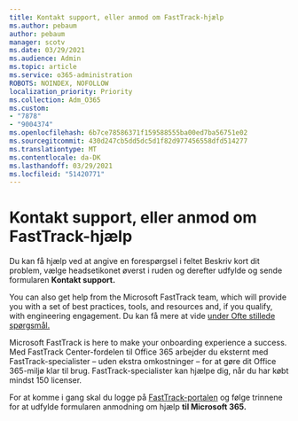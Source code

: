 ```yaml
---
title: Kontakt support, eller anmod om FastTrack-hjælp
ms.author: pebaum
author: pebaum
manager: scotv
ms.date: 03/29/2021
ms.audience: Admin
ms.topic: article
ms.service: o365-administration
ROBOTS: NOINDEX, NOFOLLOW
localization_priority: Priority
ms.collection: Adm_O365
ms.custom:
- "7878"
- "9004374"
ms.openlocfilehash: 6b7ce78586371f159588555ba00ed7ba56751e02
ms.sourcegitcommit: 430d247cb5dd5dc5d1f82d977456558dfd514277
ms.translationtype: MT
ms.contentlocale: da-DK
ms.lasthandoff: 03/29/2021
ms.locfileid: "51420771"
---
```

# <a name="contact-support-or-request-fasttrack-assistance"></a>Kontakt support, eller anmod om FastTrack-hjælp

Du kan få hjælp ved  at angive en forespørgsel i feltet Beskriv kort dit problem, vælge headsetikonet øverst i ruden og derefter udfylde og sende formularen **Kontakt support.**

You can also get help from the ‎Microsoft‎ FastTrack team, which will provide you with a set of best practices, tools, and resources and, if you qualify, with engineering engagement. Du kan få mere at vide [under Ofte stillede spørgsmål.](https://go.microsoft.com/fwlink/?linkid=2132666)

‎Microsoft‎ FastTrack is here to make your onboarding experience a success. Med FastTrack Center-fordelen til Office 365 arbejder du eksternt med FastTrack-specialister – uden ekstra omkostninger – for at gøre dit Office 365-miljø klar til brug. FastTrack-specialister kan hjælpe dig, når du har købt mindst 150 licenser.

For at komme i gang skal du logge på [FastTrack-portalen](https://go.microsoft.com/fwlink/?linkid=2125443) og følge trinnene for at udfylde formularen anmodning om hjælp **til Microsoft 365.**